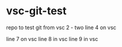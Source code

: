# vsc-git-test
repo to test git from vsc
2 - two
line 4 on vsc


line 7 on vsc
line 8 in vsc
line 9 in vsc
